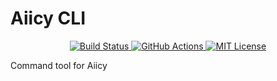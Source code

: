 Aiicy CLI
=====

<p align="center">
  <a href="https://travis-ci.org/aiicy/aiicy-cli">
      <img src="https://travis-ci.org/aiicy/aiicy-cli.svg?branch=master" alt="Build Status">
  </a>
  <a href="https://github.com/Aiicy/aiicy-cli/actions?query=workflow%3AGo">
        <img src="https://github.com/Aiicy/aiicy-cli/workflows/Go/badge.svg?branch=master" alt="GitHub Actions">
    </a>
  <a href="https://github.com/aiicy/aiicy-cli/blob/master/LICENSE">
    <img src="https://img.shields.io/badge/license-MIT-blue.svg?style=flat" alt="MIT License">
  </a>
</p>

Command tool for Aiicy